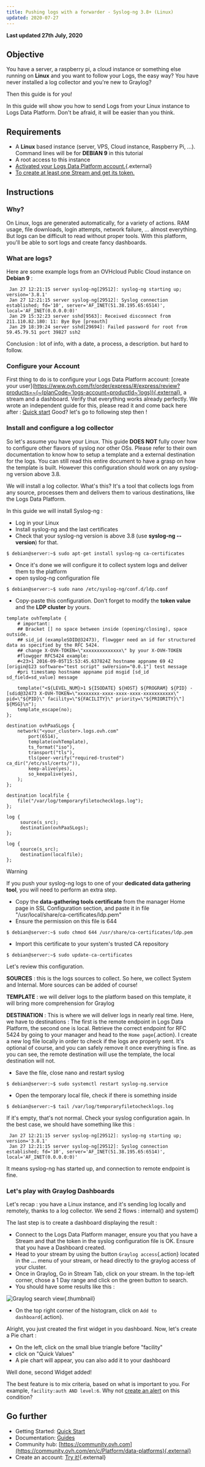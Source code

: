 ```yaml
---
title: Pushing logs with a forwarder - Syslog-ng 3.8+ (Linux)
updated: 2020-07-27
---
```


**Last updated 27th July, 2020**

## Objective

You have a server, a raspberry pi, a cloud instance or something else running on **Linux** and you want to follow your Logs, the easy way? You have never installed a log collector and you're new to Graylog?

Then this guide is for you!

In this guide will show you how to send Logs from your Linux instance to Logs Data Platform. Don't be afraid, it will be easier than you think.

## Requirements

- A **Linux** based instance (server, VPS, Cloud instance, Raspberry Pi, ...). Command lines will be for **DEBIAN 9** in this tutorial
- A root access to this instance
- [Activated your Logs Data Platform account.](https://www.ovh.com/fr/order/express/#/new/express/resume?products=~%28~%28planCode~%27logs-account~productId~%27logs%29){.external}
- [To create at least one Stream and get its token.](/pages/platform/logs-data-platform/getting_started_quick_start)

## Instructions

### Why?

On Linux, logs are generated automatically, for a variety of actions. RAM usage, file downloads, login attempts, network failure, ... almost everything. But logs can be difficult to read without proper tools. With this platform, you'll be able to sort logs and create fancy dashboards.


### What are logs?

Here are some example logs from an OVHcloud Public Cloud instance on **Debian 9** :

```text
 Jan 27 12:21:15 server syslog-ng[29512]: syslog-ng starting up; version='3.8.1'
 Jan 27 12:21:15 server syslog-ng[29512]: Syslog connection established; fd='10', server='AF_INET(51.38.195.65:6514)', local='AF_INET(0.0.0.0:0)'
 Jan 29 15:32:23 server sshd[9563]: Received disconnect from 211.110.82.180: 11: Bye Bye [preauth]
 Jan 29 18:39:24 server sshd[29694]: Failed password for root from 59.45.79.51 port 39827 ssh2
```

Conclusion : lot of info, with a date, a process, a description. but hard to follow.

### Configure your Account

First thing to do is to configure your Logs Data Platform account: [create your user](https://www.ovh.com/fr/order/express/#/express/review?products=~(~(planCode~'logs-account~productId~'logs)){.external}, a stream and a dashboard. Verify that everything works already perfectly. We wrote an independent guide for this, please read it and come back here after : [Quick start](/pages/platform/logs-data-platform/getting_started_quick_start) Good? let's go to following step then !

### Install and configure a log collector

So let's assume you have your Linux. This guide **DOES NOT** fully cover how to configure other flavors of syslog nor other OSs. Please refer to their own documentation to know how to setup a template and a external destination for the logs. You can still read this entire document to have a grasp on how the template is built. However this configuration should work on any syslog-ng version above 3.8.

We will install a log collector. What's this? It's a tool that collects logs from any source, processes them and delivers them to various destinations, like the Logs Data Platform.

In this guide we will install Syslog-ng :

- Log in your Linux
- Install syslog-ng and the last certificates
- Check that your syslog-ng version is above 3.8 (use **syslog-ng --version**) for that.

```shell-session
$ debian@server:~$ sudo apt-get install syslog-ng ca-certificates
```

- Once it's done we will configure it to collect system logs and deliver them to the platform
- open syslog-ng configuration file

```shell-session
$ debian@server:~$ sudo nano /etc/syslog-ng/conf.d/ldp.conf
```

- Copy-paste this configuration. Don't forget to modify the **token value** and the **LDP cluster** by yours.

``` hl_lines="10 15"
template ovhTemplate {
    # important:
    ## Bracket [] no space between inside (opening/closing), space outside.
    ## sid_id (exampleSDID@32473), flowgger need an id for structured data as specified by the RFC 5424.
    ## change X-OVH-TOKEN=\"xxxxxxxxxxxxxx\" by your X-OVH-TOKEN
    #flowgger RFC5424 example:
    #<23>1 2016-09-05T15:53:45.637824Z hostname appname 69 42 [origin@123 software="test script" swVersion="0.0.1"] test message
    #pri timestamp hostname appname pid msgid [sd_id sd_field=sd_value] message

    template("<${LEVEL_NUM}>1 ${ISODATE} ${HOST} ${PROGRAM} ${PID} - [sdid@32473 X-OVH-TOKEN=\"xxxxxxxx-xxxx-xxxx-xxxx-xxxxxxxxxxx\" pid=\"${PID}\" facility=\"${FACILITY}\" priority=\"${PRIORITY}\"] ${MSG}\n");
    template_escape(no);
};

destination ovhPaaSLogs {
    network("<your_cluster>.logs.ovh.com"
        port(6514),
        template(ovhTemplate),
        ts_format("iso"),
        transport("tls"),
        tls(peer-verify("required-trusted") ca_dir("/etc/ssl/certs/")),
        keep-alive(yes),
        so_keepalive(yes),
    );
};

destination localfile {
    file("/var/log/temporaryfiletochecklogs.log");
};

log {
     source(s_src);
     destination(ovhPaaSLogs);
};

log {
     source(s_src);
     destination(localfile);
};
```

> [!warning]
>
> If you push your syslog-ng logs to one of your **dedicated data gathering tool**, you will need to perform an extra step.
>
> - Copy the **data-gathering tools certificate** from the manager Home page in SSL Configuration section, and paste it in file "/usr/local/share/ca-certificates/ldp.pem"
> - Ensure the permission on this file is 644
> ```shell-session
> $ debian@server:~$ sudo chmod 644 /usr/share/ca-certificates/ldp.pem
> ```
> - Import this certificate to your system's trusted CA repository
> ```shell-session
> $ debian@server:~$ sudo update-ca-certificates
> ```
>

Let's review this configuration.

**SOURCES** : this is the logs sources to collect. So here, we collect System and Internal. More sources can be added of course!

**TEMPLATE** : we will deliver logs to the platform based on this template, it will bring more comprehension for Graylog

**DESTINATION** : This is where we will deliver logs in nearly real time. Here, we have to destinations : The first is the remote endpoint in Logs Data Platform, the second one is local. Retrieve the correct endpoint for RFC 5424 by going to your manager and head to the `Home page`{.action}. I create a new log file locally in order to check if the logs are properly sent. It's optional of course, and you can safely remove it once everything is fine. as you can see, the remote destination will use the template, the local destination will not.

- Save the file, close nano and restart syslog

```shell-session
$ debian@server:~$ sudo systemctl restart syslog-ng.service
```

- Open the temporary local file, check if there is something inside

```shell-session
$ debian@server:~$ tail /var/log/temporaryfiletochecklogs.log
```

If it's empty, that's not normal. Check your syslog configuration again. In the best case, we should have something like this :

```text
 Jan 27 12:21:15 server syslog-ng[29512]: syslog-ng starting up; version='3.8.1'
 Jan 27 12:21:15 server syslog-ng[29512]: Syslog connection established; fd='10', server='AF_INET(51.38.195.65:6514)', local='AF_INET(0.0.0.0:0)'
```

It means syslog-ng has started up, and connection to remote endpoint is fine.

### Let's play with Graylog Dashboards

Let's recap : you have a Linux instance, and it's sending log locally and remotely, thanks to a log collector. We send 2 flows : internal() and system()

The last step is to create a dashboard displaying the result :

- Connect to the Logs Data Platform manager, ensure you that you have a Stream and that the token in the syslog configuration file is OK. Ensure that you have a Dashboard created.
- Head to your stream by using the button `Graylog access`{.action} located in the **...** menu of your stream, or head directly to the graylog access of your cluster.
- Once in Graylog, Go in Stream Tab, click on your stream. In the top-left corner, chose a 1 Day range and click on the green button to search.
- You should have some results like this :

![Graylog search view](images/search.png){.thumbnail}

- On the top right corner of the histogram, click on `Add to dashboard`{.action}.

Alright, you just created the first widget in you dashboard. Now, let's create a Pie chart :

- On the left, click on the small blue triangle before "facility"
- click on "Quick Values"
- A pie chart will appear, you can also add it to your dashboard

Well done, second Widget added!

The best feature is to mix criteria, based on what is important to you. For example, `facility:auth AND level:6`.  Why not [create an alert](/pages/platform/logs-data-platform/alerting_stream) on this condition?

## Go further

- Getting Started: [Quick Start](/pages/platform/logs-data-platform/getting_started_quick_start)
- Documentation: [Guides](/products/public-cloud-data-platforms-logs-data-platform)
- Community hub: [https://community.ovh.com](https://community.ovh.com/en/c/Platform/data-platforms){.external}
- Create an account: [Try it!](https://www.ovh.com/fr/order/express/#/express/review?products=~(~(planCode~'logs-account~productId~'logs))){.external}

